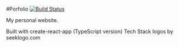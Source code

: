 #Porfolio
[![Build Status](https://travis-ci.org/nip10/portfolio.svg?branch=master)](https://travis-ci.org/nip10/portfolio)

My personal website.

Built with create-react-app (TypeScript version)
Tech Stack logos by seeklogo.com